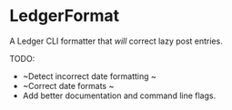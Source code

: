 # LedgerFormat
A Ledger CLI formatter that *will* correct lazy post entries.

TODO: 
* ~Detect incorrect date formatting ~
* ~Correct date formats ~
* Add better documentation and command line flags.  
